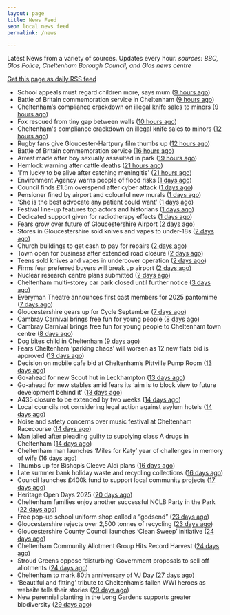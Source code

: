 ```yaml
---
layout: page
title: News Feed
seo: local news feed
permalink: /news

---
```


Latest News from a variety of sources. Updates every hour.
_sources: BBC, Glos Police, Cheltenham Borough Council, and Glos news centre_

[Get this page as daily RSS feed](/daily.rss)

<!-- news_marker starts -->
- School appeals must regard children more, says mum ([9 hours ago](https://www.bbc.com/news/articles/clydnv8rdxxo?at_medium=RSS&at_campaign=rss))
- Battle of Britain commemoration service in Cheltenham ([9 hours ago](https://gloucesternewscentre.co.uk/battle-of-britain-commemoration-service-in-cheltenham/))
- Cheltenham’s compliance crackdown on illegal knife sales to minors ([9 hours ago](https://gloucesternewscentre.co.uk/cheltenhams-compliance-crackdown-on-illegal-knife-sales-to-minors/))
- Fox rescued from tiny gap between walls ([10 hours ago](https://www.bbc.com/news/articles/cp8jnrjgqp1o?at_medium=RSS&at_campaign=rss))
- Cheltenham's compliance crackdown on illegal knife sales to minors ([12 hours ago](https://www.cheltenham.gov.uk/news/article/3045/cheltenhams_compliance_crackdown_on_illegal_knife_sales_to_minors))
- Rugby fans give Gloucester-Hartpury film thumbs up ([12 hours ago](https://www.bbc.com/news/articles/ce9rzgrzep0o?at_medium=RSS&at_campaign=rss))
- Battle of Britain commemoration service ([16 hours ago](https://www.cheltenham.gov.uk/news/article/3044/battle_of_britain_commemoration_service))
- Arrest made after boy sexually assaulted in park ([19 hours ago](https://www.bbc.com/news/articles/c5yvpq5nq9jo?at_medium=RSS&at_campaign=rss))
- Hemlock warning after cattle deaths ([21 hours ago](https://www.bbc.com/news/articles/c20708yzq3no?at_medium=RSS&at_campaign=rss))
- 'I'm lucky to be alive after catching meningitis' ([21 hours ago](https://www.bbc.com/news/articles/c0r7rpxnlwjo?at_medium=RSS&at_campaign=rss))
- Environment Agency warns people of flood risks ([1 days ago](https://www.bbc.com/news/articles/c5y2ydmrgj6o?at_medium=RSS&at_campaign=rss))
- Council finds £1.5m overspend after cyber attack ([1 days ago](https://www.bbc.com/news/articles/c20900gpl6ro?at_medium=RSS&at_campaign=rss))
- Pensioner fined by airport and colourful new murals ([1 days ago](https://www.bbc.com/news/articles/c3wnwwn94p8o?at_medium=RSS&at_campaign=rss))
- 'She is the best advocate any patient could want' ([1 days ago](https://www.bbc.com/news/articles/c4gzgve3lmeo?at_medium=RSS&at_campaign=rss))
- Festival line-up features top actors and historians ([1 days ago](https://www.bbc.com/news/articles/cn43k87vznro?at_medium=RSS&at_campaign=rss))
- Dedicated support given for radiotherapy effects ([1 days ago](https://www.bbc.com/news/articles/c78m8m77l9go?at_medium=RSS&at_campaign=rss))
- Fears grow over future of Gloucestershire Airport ([2 days ago](https://gloucesternewscentre.co.uk/fears-grow-over-future-of-gloucestershire-airport/))
- Stores in Gloucestershire sold knives and vapes to under-18s ([2 days ago](https://gloucesternewscentre.co.uk/stores-in-gloucestershire-sold-knives-and-vapes-to-under-18s/))
- Church buildings to get cash to pay for repairs ([2 days ago](https://www.bbc.com/news/articles/cpdjd2vvv2vo?at_medium=RSS&at_campaign=rss))
- Town open for business after extended road closure ([2 days ago](https://www.bbc.com/news/articles/cj0y04q453zo?at_medium=RSS&at_campaign=rss))
- Teens sold knives and vapes in undercover operation ([2 days ago](https://www.bbc.com/news/articles/cwy3ywkyw49o?at_medium=RSS&at_campaign=rss))
- Firms fear preferred buyers will break up airport ([2 days ago](https://www.bbc.com/news/articles/cz71x91qw9no?at_medium=RSS&at_campaign=rss))
- Nuclear research centre plans submitted ([2 days ago](https://www.bbc.com/news/articles/c98l85569yjo?at_medium=RSS&at_campaign=rss))
- Cheltenham multi-storey car park closed until further notice ([3 days ago](https://gloucesternewscentre.co.uk/cheltenham-multi-storey-car-park-closed-until-further-notice/))
- Everyman Theatre announces first cast members for 2025 pantomime ([7 days ago](https://gloucesternewscentre.co.uk/everyman-theatre-announces-first-cast-members-for-2025-pantomime/))
- Gloucestershire gears up for Cycle September ([7 days ago](https://gloucesternewscentre.co.uk/gloucestershire-gears-up-for-cycle-september/))
- Cambray Carnival brings free fun for young people ([8 days ago](https://gloucesternewscentre.co.uk/cambray-carnival-brings-free-fun-for-young-people/))
- Cambray Carnival brings free fun for young people to Cheltenham town centre ([8 days ago](https://www.cheltenham.gov.uk/news/article/3043/cambray_carnival_brings_free_fun_for_young_people_to_cheltenham_town_centre))
- Dog bites child in Cheltenham ([9 days ago](https://gloucesternewscentre.co.uk/dog-bites-child-in-cheltenham/))
- Fears Cheltenham ‘parking chaos’ will worsen as 12 new flats bid is approved ([13 days ago](https://gloucesternewscentre.co.uk/fears-cheltenham-parking-chaos-will-worsen-as-12-new-flats-bid-is-approved/))
- Decision on mobile cafe bid at Cheltenham’s Pittville Pump Room ([13 days ago](https://gloucesternewscentre.co.uk/decision-on-mobile-cafe-bid-at-cheltenhams-pittville-pump-room/))
- Go-ahead for new Scout hut in Leckhampton ([13 days ago](https://gloucesternewscentre.co.uk/go-ahead-for-new-scout-hut-in-leckhampton/))
- Go-ahead for new stables amid fears its ‘aim is to block view to future development behind it’ ([13 days ago](https://gloucesternewscentre.co.uk/go-ahead-for-new-stables-amid-fears-its-aim-is-to-block-view-to-future-development-behind-it/))
- A435 closure to be extended by two weeks ([14 days ago](https://gloucesternewscentre.co.uk/a435-closure-to-be-extended-by-two-weeks/))
- Local councils not considering legal action against asylum hotels ([14 days ago](https://gloucesternewscentre.co.uk/local-councils-not-considering-legal-action-against-asylum-hotels/))
- Noise and safety concerns over music festival at Cheltenham Racecourse ([14 days ago](https://gloucesternewscentre.co.uk/noise-and-safety-concerns-over-music-festival-at-cheltenham-racecourse/))
- Man jailed after pleading guilty to supplying class A drugs in Cheltenham ([14 days ago](https://gloucesternewscentre.co.uk/man-jailed-after-pleading-guilty-to-supplying-class-a-drugs-in-cheltenham/))
- Cheltenham man launches ‘Miles for Katy’ year of challenges in memory of wife ([16 days ago](https://gloucesternewscentre.co.uk/cheltenham-man-launches-miles-for-katy-year-of-challenges-in-memory-of-wife/))
- Thumbs up for Bishop’s Cleeve Aldi plans ([16 days ago](https://gloucesternewscentre.co.uk/thumbs-up-for-bishops-cleeve-aldi-plans/))
- Late summer bank holiday waste and recycling collections ([16 days ago](https://www.cheltenham.gov.uk/news/article/3042/late_summer_bank_holiday_waste_and_recycling_collections))
- Council launches £400k fund to support local community projects ([17 days ago](https://gloucesternewscentre.co.uk/council-launches-400k-fund-to-support-local-community-projects/))
- Heritage Open Days 2025 ([20 days ago](https://www.cheltenham.gov.uk/news/article/3041/heritage_open_days_2025))
- Cheltenham families enjoy another successful NCLB Party in the Park ([22 days ago](https://www.cheltenham.gov.uk/news/article/3040/cheltenham_families_enjoy_another_successful_nclb_party_in_the_park))
- Free pop-up school uniform shop called a “godsend” ([23 days ago](https://www.bbc.co.uk/sounds/play/p0lwhv8j?at_medium=RSS&at_campaign=rss))
- Gloucestershire rejects over 2,500 tonnes of recycling ([23 days ago](https://www.bbc.co.uk/sounds/play/p0lwhp89?at_medium=RSS&at_campaign=rss))
- Gloucestershire County Council launches ‘Clean Sweep’ initiative ([24 days ago](https://gloucesternewscentre.co.uk/gloucestershire-county-council-launches-clean-sweep-initiative/))
- Cheltenham Community Allotment Group Hits Record Harvest ([24 days ago](https://gloucesternewscentre.co.uk/cheltenham-community-allotment-group-hits-record-harvest/))
- Stroud Greens oppose ‘disturbing’ Government proposals to sell off allotments ([24 days ago](https://gloucesternewscentre.co.uk/stroud-greens-oppose-disturbing-government-proposals-to-sell-off-allotments/))
- Cheltenham to mark 80th anniversary of VJ Day ([27 days ago](https://www.cheltenham.gov.uk/news/article/3039/cheltenham_to_mark_80th_anniversary_of_vj_day))
- ‘Beautiful and fitting’ tribute to Cheltenham’s fallen WWI heroes as website tells their stories ([29 days ago](https://gloucesternewscentre.co.uk/beautiful-and-fitting-tribute-to-cheltenhams-fallen-wwi-heroes-as-website-tells-their-stories/))
- New perennial planting in the Long Gardens supports greater biodiversity ([29 days ago](https://gloucesternewscentre.co.uk/new-perennial-planting-in-the-long-gardens-supports-greater-biodiversity/))

<!-- news_marker ends -->
